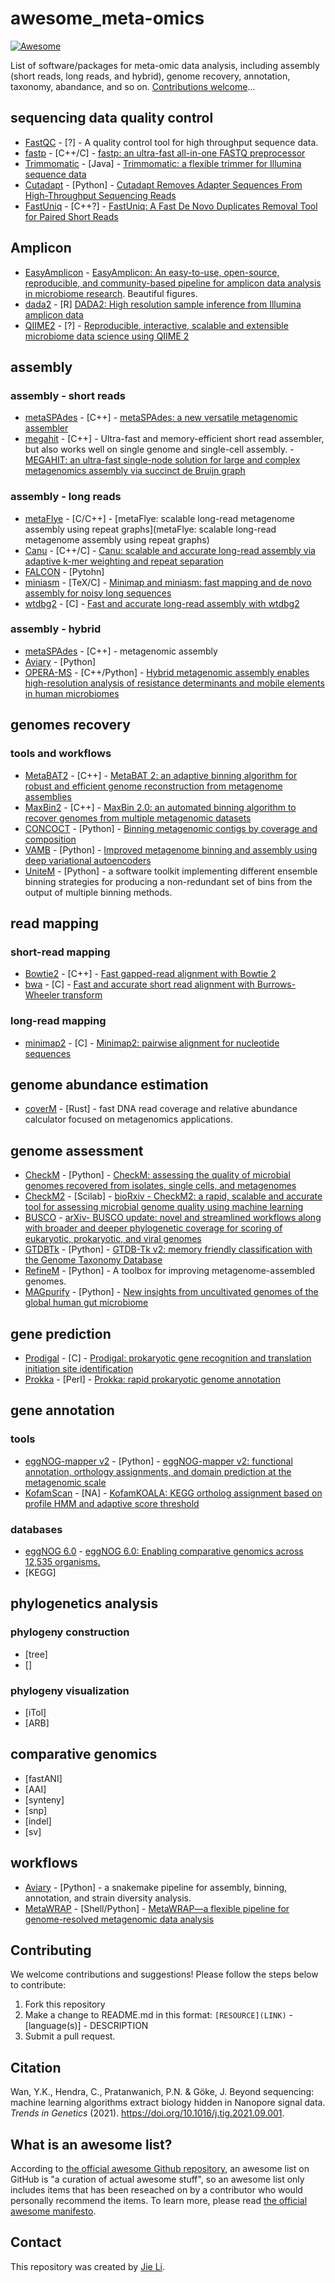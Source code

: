 # awesome_meta-omics

[![Awesome](https://awesome.re/badge.svg)](https://awesome.re)

List of software/packages for meta-omic data analysis, including assembly (short reads, long reads, and hybrid), genome recovery, annotation, taxonomy, abandance, and so on. [Contributions welcome](https://github.com/goekelab/awesome-nanopore#contributing)...
## sequencing data quality control
- [FastQC](https://www.bioinformatics.babraham.ac.uk/projects/fastqc/) - [?] - A quality control tool for high throughput sequence data.
- [fastp](https://github.com/OpenGene/fastp) - [C++/C] - [fastp: an ultra-fast all-in-one FASTQ preprocessor](https://academic.oup.com/bioinformatics/article/34/17/i884/5093234)
- [Trimmomatic](https://github.com/usadellab/Trimmomatic) - [Java] - [Trimmomatic: a flexible trimmer for Illumina sequence data](https://academic.oup.com/bioinformatics/article/30/15/2114/2390096)
- [Cutadapt](https://github.com/marcelm/cutadapt) - [Python] - [Cutadapt Removes Adapter Sequences From High-Throughput Sequencing Reads](https://doi.org/10.14806/ej.17.1.200)
- [FastUniq](https://sourceforge.net/projects/fastuniq/files/) - [C++?] - [FastUniq: A Fast De Novo Duplicates Removal Tool for Paired Short Reads](https://journals.plos.org/plosone/article?id=10.1371/journal.pone.0052249)

## Amplicon
- [EasyAmplicon](https://github.com/YongxinLiu/EasyAmplicon) - [EasyAmplicon: An easy-to-use, open-source, reproducible, and community-based pipeline for amplicon data analysis in microbiome research](https://onlinelibrary.wiley.com/doi/full/10.1002/imt2.83). Beautiful figures.
- [dada2](https://benjjneb.github.io/dada2/index.html) - [R] [DADA2: High resolution sample inference from Illumina amplicon data](https://www.ncbi.nlm.nih.gov/pmc/articles/PMC4927377/)
- [QIIME2](https://qiime2.org/) - [?] - [Reproducible, interactive, scalable and extensible microbiome data science using QIIME 2](https://doi.org/10.1038/s41587-019-0209-9)

## assembly
### assembly - short reads
- [metaSPAdes](https://github.com/ablab/spades) - [C++] - [metaSPAdes: a new versatile metagenomic assembler](https://www.ncbi.nlm.nih.gov/pmc/articles/PMC5411777/)
- [megahit](https://github.com/voutcn/megahit) - [C++] - Ultra-fast and memory-efficient short read assembler, but also works well on single genome and single-cell assembly. - [MEGAHIT: an ultra-fast single-node solution for large and complex metagenomics assembly via succinct de Bruijn graph](https://academic.oup.com/bioinformatics/article/31/10/1674/177884)

### assembly - long reads
- [metaFlye](https://github.com/fenderglass/Flye) - [C/C++] - [metaFlye: scalable long-read metagenome assembly using repeat graphs](metaFlye: scalable long-read metagenome assembly using repeat graphs)
- [Canu](https://github.com/marbl/canu) - [C++/C] - [Canu: scalable and accurate long-read assembly via adaptive k-mer weighting and repeat separation](https://genome.cshlp.org/content/27/5/722)
- [FALCON](https://github.com/PacificBiosciences/FALCON) - [Pytohn]
- [miniasm](https://github.com/lh3/miniasm) - [TeX/C] - [Minimap and miniasm: fast mapping and de novo assembly for noisy long sequences](https://academic.oup.com/bioinformatics/article/32/14/2103/1742895)
- [wtdbg2](https://github.com/ruanjue/wtdbg2) - [C] - [Fast and accurate long-read assembly with wtdbg2](https://www.nature.com/articles/s41592-019-0669-3)

### assembly - hybrid
- [metaSPAdes](https://github.com/ablab/spades) - [C++] - metagenomic assembly
- [Aviary](https://github.com/rhysnewell/aviary) - [Python]
- [OPERA-MS](https://github.com/CSB5/OPERA-MS) - [C++/Python] - [Hybrid metagenomic assembly enables high-resolution analysis of resistance determinants and mobile elements in human microbiomes](https://www.nature.com/articles/s41587-019-0191-2)


## genomes recovery
### tools and workflows
- [MetaBAT2](https://bitbucket.org/berkeleylab/metabat) - [C++] - [MetaBAT 2: an adaptive binning algorithm for robust and efficient genome reconstruction from metagenome assemblies](https://www.ncbi.nlm.nih.gov/pmc/articles/PMC6662567/)
- [MaxBin2](https://sourceforge.net/projects/maxbin2/) - [C++] - [MaxBin 2.0: an automated binning algorithm to recover genomes from multiple metagenomic datasets](https://academic.oup.com/bioinformatics/article/32/4/605/1744462)
- [CONCOCT](https://github.com/BinPro/CONCOCT) - [Python] - [Binning metagenomic contigs by coverage and composition](https://www.nature.com/articles/nmeth.3103)
- [VAMB](https://github.com/RasmussenLab/vamb) - [Python] - [Improved metagenome binning and assembly using deep variational autoencoders](https://www.nature.com/articles/s41587-020-00777-4)
- [UniteM](https://github.com/donovan-h-parks/UniteM) - [Python] - a software toolkit implementing different ensemble binning strategies for producing a non-redundant set of bins from the output of multiple binning methods.

## read mapping
### short-read mapping
- [Bowtie2](https://github.com/BenLangmead/bowtie2) - [C++] - [Fast gapped-read alignment with Bowtie 2](https://www.nature.com/articles/nmeth.1923)
- [bwa](https://github.com/lh3/bwa) - [C] - [Fast and accurate short read alignment with Burrows-Wheeler transform](https://www.ncbi.nlm.nih.gov/pmc/articles/PMC2705234/)

### long-read mapping
- [minimap2](https://github.com/lh3/minimap2) - [C] - [Minimap2: pairwise alignment for nucleotide sequences](https://academic.oup.com/bioinformatics/article/34/18/3094/4994778)

## genome abundance estimation
- [coverM](https://github.com/wwood/CoverM) - [Rust] -  fast DNA read coverage and relative abundance calculator focused on metagenomics applications.

## genome assessment
- [CheckM](https://github.com/Ecogenomics/CheckM) - [Python] - [CheckM: assessing the quality of microbial genomes recovered from isolates, single cells, and metagenomes](https://pubmed.ncbi.nlm.nih.gov/25977477/)
- [CheckM2](https://github.com/chklovski/CheckM2) - [Scilab] - [bioRxiv - CheckM2: a rapid, scalable and accurate tool for assessing microbial genome quality using machine learning](https://www.biorxiv.org/content/10.1101/2022.07.11.499243v1)
- [BUSCO](https://gitlab.com/ezlab/busco) - [arXiv- BUSCO update: novel and streamlined workflows along with broader and deeper phylogenetic coverage for scoring of eukaryotic, prokaryotic, and viral genomes](http://arxiv.org/abs/2106.11799)
- [GTDBTk](https://github.com/Ecogenomics/GTDBTk) - [Python] - [ GTDB-Tk v2: memory friendly classification with the Genome Taxonomy Database](https://academic.oup.com/bioinformatics/article/38/23/5315/6758240?login=false&utm_source=advanceaccess&utm_campaign=bioinformatics&utm_medium=email)
- [RefineM](https://github.com/donovan-h-parks/RefineM) - [Python] - A toolbox for improving metagenome-assembled genomes.
- [MAGpurify](https://github.com/snayfach/MAGpurify) - [Python] - [New insights from uncultivated genomes of the global human gut microbiome](https://www.nature.com/articles/s41586-019-1058-x)


## gene prediction
- [Prodigal](https://github.com/hyattpd/Prodigal) - [C] - [Prodigal: prokaryotic gene recognition and translation initiation site identification](https://bmcbioinformatics.biomedcentral.com/articles/10.1186/1471-2105-11-119)
- [Prokka](https://github.com/tseemann/prokka) - [Perl] - [Prokka: rapid prokaryotic genome annotation](http://www.ncbi.nlm.nih.gov/pubmed/24642063)

## gene annotation
### tools
- [eggNOG-mapper v2](https://github.com/eggnogdb/eggnog-mapper) - [Python] - [eggNOG-mapper v2: functional annotation, orthology assignments, and domain prediction at the metagenomic scale](https://doi.org/10.1093/molbev/msab293)
- [KofamScan](https://www.genome.jp/ftp/tools/kofam_scan/) - [NA] - [KofamKOALA: KEGG ortholog assignment based on profile HMM and adaptive score threshold](https://doi.org/10.1093/bioinformatics/btz859)

### databases
- [eggNOG 6.0](http://eggnog6.embl.de/) - [eggNOG 6.0: Enabling comparative genomics across 12,535 organisms.](https://doi.org/10.1093/nar/gkac1022)
- [KEGG]

## phylogenetics analysis
### phylogeny construction
- [tree]
- []

### phylogeny visualization
- [iTol]
- [ARB]

## comparative genomics
- [fastANI]
- [AAI]
- [synteny]
- [snp]
- [indel]
- [sv]

## workflows
- [Aviary](https://github.com/rhysnewell/aviary) - [Python] - a snakemake pipeline for assembly, binning, annotation, and strain diversity analysis.
- [MetaWRAP](https://github.com/bxlab/metaWRAP) - [Shell/Python] - [MetaWRAP—a flexible pipeline for genome-resolved metagenomic data analysis](https://microbiomejournal.biomedcentral.com/articles/10.1186/s40168-018-0541-1)


## Contributing
We welcome contributions and suggestions! Please follow the steps below to contribute:
1. Fork this repository
2. Make a change to README.md in this format: `[RESOURCE](LINK)` - [language(s)] - DESCRIPTION
3. Submit a pull request.

## Citation
Wan, Y.K., Hendra, C., Pratanwanich, P.N. & Göke, J. Beyond sequencing: machine learning algorithms extract biology hidden in Nanopore signal data. *Trends in Genetics* (2021). https://doi.org/10.1016/j.tig.2021.09.001.

## What is an awesome list?
According to [the official awesome Github repository](https://github.com/sindresorhus/awesome), an awesome list on GitHub is "a curation of actual awesome stuff", so an awesome list only includes items that has been reseached on by a contributor who would personally recommend the items. To learn more, please read [the official awesome manifesto](https://github.com/sindresorhus/awesome/blob/main/awesome.md).

## Contact
This repository was created by [Jie Li](https://github.com/jlli6t).
